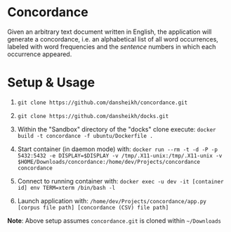 # Concordance
Given an arbitrary text document written in English, the application will generate a concordance, i.e. an alphabetical list of all word occurrences, labeled with word frequencies and the _sentence_ numbers in which each occurrence appeared.

# Setup & Usage

1. `git clone https://github.com/dansheikh/concordance.git`

2. `git clone https://github.com/dansheikh/docks.git`

3. Within the "Sandbox" directory of the "docks" clone execute: `docker build -t concordance -f ubuntu/Dockerfile .`

4. Start container (in daemon mode) with: `docker run --rm -t -d -P -p 5432:5432 -e DISPLAY=$DISPLAY -v /tmp/.X11-unix:/tmp/.X11-unix -v $HOME/Downloads/concordance:/home/dev/Projects/concordance concordance`

5. Connect to running container with: `docker exec -u dev -it [container id] env TERM=xterm /bin/bash -l`

6. Launch application with: `/home/dev/Projects/concordance/app.py [corpus file path] [concordance (CSV) file path]`

__Note__: Above setup assumes `concordance.git` is cloned within `~/Downloads`
